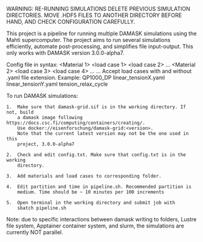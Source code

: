 WARNING: RE-RUNNING SIMULATIONS DELETE PREVIOUS SIMULATION DIRECTORIES. MOVE 
.HDF5 FILES TO ANOTHER DIRECTORY BEFORE HAND, AND CHECK CONFIGURATION CAREFULLY.

This project is a pipeline for running multiple DAMASK simulations using the Mahti
supercomputer. The project aims to run several simulations efficiently, automate
post-processing, and simplifies file input-output. This only works with DAMASK version
3.0.0-alpha7.

Config file in syntax:
<Material 1> <load case 1> <load case 2> ...
<Material 2> <load case 3> <load case 4> ...
...
Accept load cases with and without .yaml file extension. Example:
QP1000_DP linear_tensionX.yaml linear_tensionY.yaml tension_relax_cycle

To run DAMASK simulations:

    1.  Make sure that damask-grid.sif is in the working directory. If not, build
        a damask image following https://docs.csc.fi/computing/containers/creating/.
        Use docker://eisenforschung/damask-grid:<version>.
        Note that the current latest version may not be the one used in this
        project, 3.0.0-alpha7
        
    2.  Check and edit config.txt. Make sure that config.txt is in the working
        directory.
        
    3.  Add materials and load cases to corresponding folder.
    
    4.  Edit partition and time in pipeline.sh. Recommended partition is
        medium. Time should be ~ 10 minutes per 100 increments
        
    5.  Open terminal in the working directory and submit job with
        sbatch pipeline.sh
        
Note: due to specific interactions between damask writing to folders, Lustre file
system, Apptainer container system, and slurm, the simulations are currently NOT
parallel.

